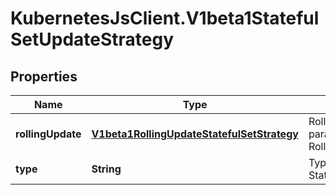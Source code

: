 # KubernetesJsClient.V1beta1StatefulSetUpdateStrategy

## Properties
Name | Type | Description | Notes
------------ | ------------- | ------------- | -------------
**rollingUpdate** | [**V1beta1RollingUpdateStatefulSetStrategy**](V1beta1RollingUpdateStatefulSetStrategy.md) | RollingUpdate is used to communicate parameters when Type is RollingUpdateStatefulSetStrategyType. | [optional] 
**type** | **String** | Type indicates the type of the StatefulSetUpdateStrategy. | [optional] 


